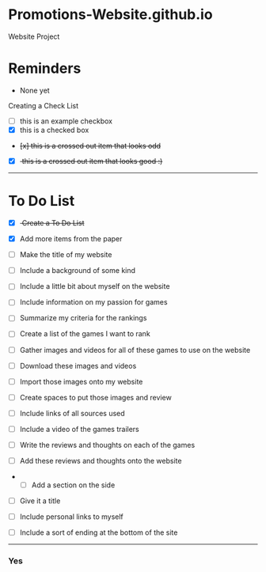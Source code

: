 # Promotions-Website.github.io
Website Project

# Reminders
- None yet

Creating a Check List
- [ ] this is an example checkbox
- [x] this is a checked box
-  <del> [x] this is a crossed out item that looks odd </del>
-  [x] <del> this is a crossed out item that looks good :) </del>

---

# To Do List
- [x] <del> Create a To Do List </del>

- [x] Add more items from the paper
- [ ] Make the title of my website
- [ ] Include a background of some kind
- [ ] Include a little bit about myself on the website
- [ ] Include information on my passion for games
- [ ] Summarize my criteria for the rankings
- [ ] Create a list of the games I want to rank
- [ ] Gather images and videos for all of these games to use on the website
- [ ] Download these images and videos
- [ ] Import those images onto my website
- [ ] Create spaces to put those images and review
- [ ] Include links of all sources used
- [ ] Include a video of the games trailers
- [ ] Write the reviews and thoughts on each of the games
- [ ] Add these reviews and thoughts onto the website
- - [ ] Add a section on the side
- [ ] Give it a title
- [ ] Include personal links to myself
- [ ] Include a sort of ending at the bottom of the site









--- 

### Yes